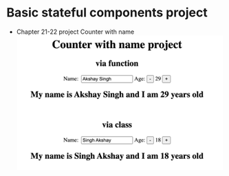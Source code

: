 # Basic stateful components project

- Chapter 21-22 project Counter with name
![output](21-22-counter-w-name.png)
